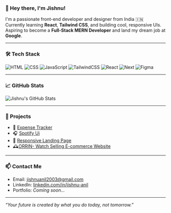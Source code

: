 ### 👋 Hey there, I'm Jishnu!

I'm a passionate front-end developer and designer from India 🇮🇳  
Currently learning **React**, **Tailwind CSS**, and building cool, responsive UIs.  
Aspiring to become a **Full-Stack MERN Developer** and land my dream job at **Google**.

---

### 🛠️ Tech Stack

![HTML](https://img.shields.io/badge/HTML5-E34F26?logo=html5&logoColor=fff&style=flat)
![CSS](https://img.shields.io/badge/CSS3-1572B6?logo=css3&logoColor=fff&style=flat)
![JavaScript](https://img.shields.io/badge/JavaScript-F7DF1E?logo=javascript&logoColor=000&style=flat)
![TailwindCSS](https://img.shields.io/badge/TailwindCSS-06B6D4?logo=tailwindcss&logoColor=fff&style=flat)
![React](https://img.shields.io/badge/React-20232a?logo=react&logoColor=61dafb&style=flat)
![Next](https://img.shields.io/badge/Next.js-000000?style=flat&logo=nextdotjs&logoColor=white)
![Figma](https://img.shields.io/badge/Figma-F24E1E?logo=figma&logoColor=fff&style=flat)

---

### 📈 GitHub Stats

![Jishnu's GitHub Stats](https://github-readme-stats.vercel.app/api?username=jishnuanil2003&show_icons=true&theme=tokyonight)

---

### 💼 Projects

- 💸 [Expense Tracker](https://github.com/jishnuanil2003/Expense-tracker)
- 🎧 [Spotify Ui](https://github.com/jishnuanil2003/Spotify-UI-Clone)
- 📝 [Responsive Landing Page](https://github.com/jishnuanil2003/responsive-landing-page)
- 🕰️[ORRIN- Watch Selling E-commerce Website](https://github.com/jishnuanil2003/orrin-ecommerce)

---

### 📫 Contact Me

- Email: [jishnuanil2003@gmail.com](mailto:jishnuanil2003@gmail.com)
- LinkedIn: [linkedin.com/in/jishnu-anil](https://www.linkedin.com/in/jishnu-anil)
- Portfolio: _Coming soon..._

---

*“Your future is created by what you do today, not tomorrow.”*
